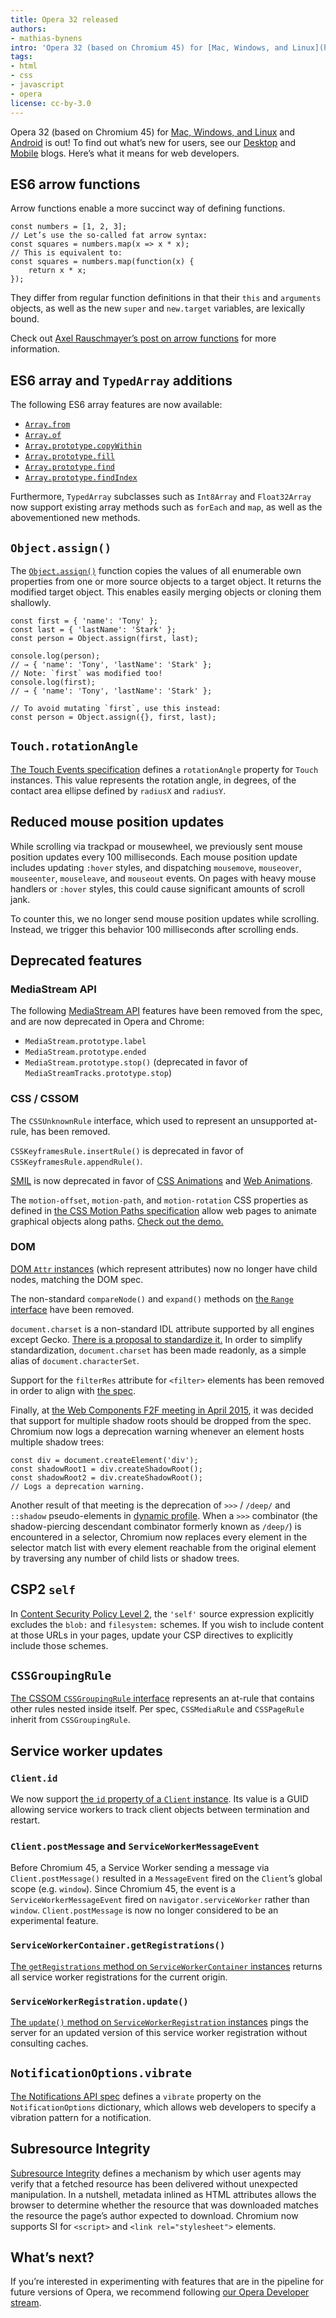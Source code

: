 ```yaml
---
title: Opera 32 released
authors:
- mathias-bynens
intro: 'Opera 32 (based on Chromium 45) for [Mac, Windows, and Linux](http://www.opera.com/computer) and [Android](http://www.opera.com/mobile/operabrowser/android) is out! To find out what’s new for users, see our [Desktop](http://blogs.opera.com/desktop/2015/09/opera-32-privacy-is-a-universal-right-2/) and [Mobile](http://blogs.opera.com/mobile/2015/09/opera-32-add-to-home-screen/) blogs. Here’s what it means for web developers.'
tags:
- html
- css
- javascript
- opera
license: cc-by-3.0
---
```


Opera 32 (based on Chromium 45) for [Mac, Windows, and Linux](http://www.opera.com/computer) and [Android](http://www.opera.com/mobile/operabrowser/android) is out! To find out what’s new for users, see our [Desktop](http://blogs.opera.com/desktop/2015/09/opera-32-privacy-is-a-universal-right-2/) and [Mobile](http://blogs.opera.com/mobile/2015/09/opera-32-add-to-home-screen/) blogs. Here’s what it means for web developers.

## ES6 arrow functions

Arrow functions enable a more succinct way of defining functions.

	const numbers = [1, 2, 3];
	// Let’s use the so-called fat arrow syntax:
	const squares = numbers.map(x => x * x);
	// This is equivalent to:
	const squares = numbers.map(function(x) {
		return x * x;
	});

They differ from regular function definitions in that their `this` and `arguments` objects, as well as the new `super` and `new.target` variables, are lexically bound.

Check out [Axel Rauschmayer’s post on arrow functions](http://www.2ality.com/2012/04/arrow-functions.html) for more information.

## ES6 array and `TypedArray` additions

The following ES6 array features are now available:

* [`Array.from`](http://ecma-international.org/ecma-262/6.0/#sec-array.from)
* [`Array.of`](http://ecma-international.org/ecma-262/6.0/#sec-array.of)
* [`Array.prototype.copyWithin`](http://ecma-international.org/ecma-262/6.0/#sec-array.prototype.copyWithin)
* [`Array.prototype.fill`](http://ecma-international.org/ecma-262/6.0/#sec-array.prototype.fill)
* [`Array.prototype.find`](http://ecma-international.org/ecma-262/6.0/#sec-array.prototype.find)
* [`Array.prototype.findIndex`](http://ecma-international.org/ecma-262/6.0/#sec-array.prototype.findIndex)

Furthermore, `TypedArray` subclasses such as `Int8Array` and `Float32Array` now support existing array methods such as `forEach` and `map`, as well as the abovementioned new methods.

## `Object.assign()`

The [`Object.assign()`](http://ecma-international.org/ecma-262/6.0/#sec-object.assign) function copies the values of all enumerable own properties from one or more source objects to a target object. It returns the modified target object. This enables easily merging objects or cloning them shallowly.

	const first = { 'name': 'Tony' };
	const last = { 'lastName': 'Stark' };
	const person = Object.assign(first, last);

	console.log(person);
	// → { 'name': 'Tony', 'lastName': 'Stark' };
	// Note: `first` was modified too!
	console.log(first);
	// → { 'name': 'Tony', 'lastName': 'Stark' };

	// To avoid mutating `first`, use this instead:
	const person = Object.assign({}, first, last);

## `Touch.rotationAngle`

[The Touch Events specification](https://w3c.github.io/touch-events/#touch-interface) defines a `rotationAngle` property for `Touch` instances. This value represents the rotation angle, in degrees, of the contact area ellipse defined by `radiusX` and `radiusY`.

## Reduced mouse position updates

While scrolling via trackpad or mousewheel, we previously sent mouse position updates every 100 milliseconds. Each mouse position update includes updating `:hover` styles, and dispatching `mousemove`, `mouseover`, `mouseenter`, `mouseleave`, and `mouseout` events. On pages with heavy mouse handlers or `:hover` styles, this could cause significant amounts of scroll jank.

To counter this, we no longer send mouse position updates while scrolling. Instead, we trigger this behavior 100 milliseconds after scrolling ends.

## Deprecated features

### MediaStream API

The following [MediaStream API](https://w3c.github.io/mediacapture-main/) features have been removed from the spec, and are now deprecated in Opera and Chrome:

* `MediaStream.prototype.label`
* `MediaStream.prototype.ended`
* `MediaStream.prototype.stop()` (deprecated in favor of `MediaStreamTracks.prototype.stop`)

### CSS / CSSOM

The `CSSUnknownRule` interface, which used to represent an unsupported at-rule, has been removed.

`CSSKeyframesRule.insertRule()` is deprecated in favor of `CSSKeyframesRule.appendRule()`.

[SMIL](http://www.w3.org/TR/smil-animation/) is now deprecated in favor of [CSS Animations](https://drafts.csswg.org/css-animations-1/) and [Web Animations](https://w3c.github.io/web-animations/).

The `motion-offset`, `motion-path`, and `motion-rotation` CSS properties as defined in [the CSS Motion Paths specification](https://drafts.fxtf.org/motion-1/) allow web pages to animate graphical objects along paths. [Check out the demo.](https://googlechrome.github.io/samples/css-motion-path/)

### DOM

[DOM `Attr` instances](https://dom.spec.whatwg.org/#interface-attr) (which represent attributes) now no longer have child nodes, matching the DOM spec.

The non-standard `compareNode()` and `expand()` methods on [the `Range` interface](https://dom.spec.whatwg.org/#interface-range) have been removed.

`document.charset` is a non-standard IDL attribute supported by all engines except Gecko. [There is a proposal to standardize it.](https://www.w3.org/Bugs/Public/show_bug.cgi?id=27436) In order to simplify standardization, `document.charset` has been made readonly, as a simple alias of `document.characterSet`.

Support for the `filterRes` attribute for `<filter>` elements has been removed in order to align with [the spec](https://drafts.fxtf.org/filters/#element-attrdef-filter-filterres).

Finally, at [the Web Components F2F meeting in April 2015](https://www.w3.org/wiki/Webapps/WebComponentsApril2015Meeting), it was decided that support for multiple shadow roots should be dropped from the spec. Chromium now logs a deprecation warning whenever an element hosts multiple shadow trees:

	const div = document.createElement('div');
	const shadowRoot1 = div.createShadowRoot();
	const shadowRoot2 = div.createShadowRoot();
	// Logs a deprecation warning.

Another result of that meeting is the deprecation of `>>>` / `/deep/` and `::shadow` pseudo-elements in [dynamic profile](https://drafts.csswg.org/selectors/#dynamic-profile). When a `>>>` combinator (the shadow-piercing descendant combinator formerly known as `/deep/`) is encountered in a selector, Chromium now replaces every element in the selector match list with every element reachable from the original element by traversing any number of child lists or shadow trees.

## CSP2 `self`

In [Content Security Policy Level 2](https://w3c.github.io/webappsec/specs/content-security-policy/#source-list-guid-matching), the `'self'` source expression explicitly excludes the `blob:` and `filesystem:` schemes. If you wish to include content at those URLs in your pages, update your CSP directives to explicitly include those schemes.

## `CSSGroupingRule`

[The CSSOM `CSSGroupingRule` interface](https://drafts.csswg.org/cssom/#the-cssgroupingrule-interface) represents an at-rule that contains other rules nested inside itself. Per spec, `CSSMediaRule` and `CSSPageRule` inherit from `CSSGroupingRule`.

## Service worker updates

### `Client.id`

We now support [the `id` property of a `Client` instance](https://slightlyoff.github.io/ServiceWorker/spec/service_worker/#client-id). Its value is a GUID allowing service workers to track client objects between termination and restart.

### `Client.postMessage` and `ServiceWorkerMessageEvent`

Before Chromium 45, a Service Worker sending a message via `Client.postMessage()` resulted in a `MessageEvent` fired on the `Client`’s global scope (e.g. `window`). Since Chromium 45, the event is a `ServiceWorkerMessageEvent` fired on `navigator.serviceWorker` rather than `window`. `Client.postMessage` is now no longer considered to be an experimental feature.

### `ServiceWorkerContainer.getRegistrations()`

[The `getRegistrations` method on `ServiceWorkerContainer` instances](https://slightlyoff.github.io/ServiceWorker/spec/service_worker/#navigator-service-worker-getRegistrations) returns all service worker registrations for the current origin.

### `ServiceWorkerRegistration.update()`

[The `update()` method on `ServiceWorkerRegistration` instances](https://slightlyoff.github.io/ServiceWorker/spec/service_worker/#service-worker-registration-update-method) pings the server for an updated version of this service worker registration without consulting caches.

## `NotificationOptions.vibrate`

[The Notifications API spec](https://notifications.spec.whatwg.org/#dom-notificationoptions-vibrate) defines a `vibrate` property on the `NotificationOptions` dictionary, which allows web developers to specify a vibration pattern for a notification.

## Subresource Integrity

[Subresource Integrity](https://w3c.github.io/webappsec/specs/subresourceintegrity/) defines a mechanism by which user agents may verify that a fetched resource has been delivered without unexpected manipulation. In a nutshell, metadata inlined as HTML attributes allows the browser to determine whether the resource that was downloaded matches the resource the page’s author expected to download. Chromium now supports SI for `<script>` and `<link rel="stylesheet">` elements.

## What’s next?

If you’re interested in experimenting with features that are in the pipeline for future versions of Opera, we recommend following [our Opera Developer stream](http://www.opera.com/developer).

